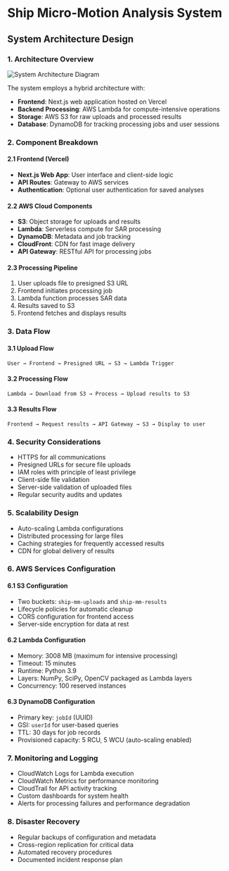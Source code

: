# Ship Micro-Motion Analysis System
## System Architecture Design

### 1. Architecture Overview

![System Architecture Diagram](https://via.placeholder.com/800x400?text=System+Architecture+Diagram)

The system employs a hybrid architecture with:
- **Frontend**: Next.js web application hosted on Vercel
- **Backend Processing**: AWS Lambda for compute-intensive operations
- **Storage**: AWS S3 for raw uploads and processed results
- **Database**: DynamoDB for tracking processing jobs and user sessions

### 2. Component Breakdown

#### 2.1 Frontend (Vercel)
- **Next.js Web App**: User interface and client-side logic
- **API Routes**: Gateway to AWS services
- **Authentication**: Optional user authentication for saved analyses

#### 2.2 AWS Cloud Components
- **S3**: Object storage for uploads and results
- **Lambda**: Serverless compute for SAR processing
- **DynamoDB**: Metadata and job tracking
- **CloudFront**: CDN for fast image delivery
- **API Gateway**: RESTful API for processing jobs

#### 2.3 Processing Pipeline
1. User uploads file to presigned S3 URL
2. Frontend initiates processing job
3. Lambda function processes SAR data
4. Results saved to S3
5. Frontend fetches and displays results

### 3. Data Flow

#### 3.1 Upload Flow
```
User → Frontend → Presigned URL → S3 → Lambda Trigger
```

#### 3.2 Processing Flow
```
Lambda → Download from S3 → Process → Upload results to S3
```

#### 3.3 Results Flow
```
Frontend → Request results → API Gateway → S3 → Display to user
```

### 4. Security Considerations
- HTTPS for all communications
- Presigned URLs for secure file uploads
- IAM roles with principle of least privilege
- Client-side file validation
- Server-side validation of uploaded files
- Regular security audits and updates

### 5. Scalability Design
- Auto-scaling Lambda configurations
- Distributed processing for large files
- Caching strategies for frequently accessed results
- CDN for global delivery of results

### 6. AWS Services Configuration

#### 6.1 S3 Configuration
- Two buckets: `ship-mm-uploads` and `ship-mm-results`
- Lifecycle policies for automatic cleanup
- CORS configuration for frontend access
- Server-side encryption for data at rest

#### 6.2 Lambda Configuration
- Memory: 3008 MB (maximum for intensive processing)
- Timeout: 15 minutes
- Runtime: Python 3.9
- Layers: NumPy, SciPy, OpenCV packaged as Lambda layers
- Concurrency: 100 reserved instances

#### 6.3 DynamoDB Configuration
- Primary key: `jobId` (UUID)
- GSI: `userId` for user-based queries
- TTL: 30 days for job records
- Provisioned capacity: 5 RCU, 5 WCU (auto-scaling enabled)

### 7. Monitoring and Logging
- CloudWatch Logs for Lambda execution
- CloudWatch Metrics for performance monitoring
- CloudTrail for API activity tracking
- Custom dashboards for system health
- Alerts for processing failures and performance degradation

### 8. Disaster Recovery
- Regular backups of configuration and metadata
- Cross-region replication for critical data
- Automated recovery procedures
- Documented incident response plan 